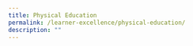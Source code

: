 ```yaml
---
title: Physical Education
permalink: /learner-excellence/physical-education/
description: ""
---
```


